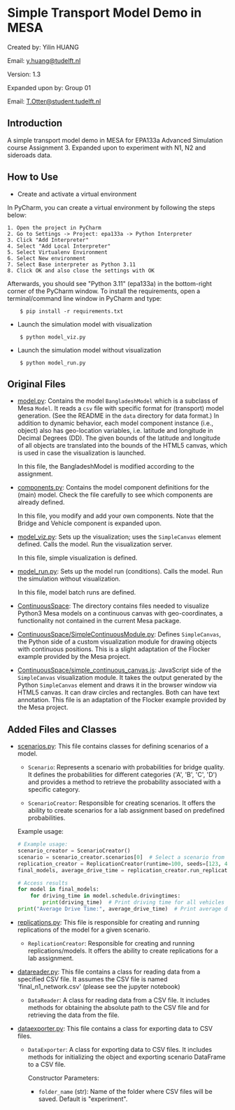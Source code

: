 # Simple Transport Model Demo in MESA

Created by:
Yilin HUANG

Email:
y.huang@tudelft.nl

Version:
1.3

Expanded upon by:
Group 01

Email:
T.Otter@student.tudelft.nl

## Introduction

A simple transport model demo in MESA for EPA133a Advanced Simulation course Assignment 3.
Expanded upon to experiment with N1, N2 and sideroads data.

## How to Use

- Create and activate a virtual environment

In PyCharm, you can create a virtual environment by following the steps below:

    1. Open the project in PyCharm
    2. Go to Settings -> Project: epa133a -> Python Interpreter
    3. Click "Add Interpreter"
    4. Select "Add Local Interpreter"
    5. Select Virtualenv Environment
    6. Select New environment
    7. Select Base interpreter as Python 3.11
    8. Click OK and also close the settings with OK

Afterwards, you should see "Python 3.11" (epa133a) in the bottom-right corner of the PyCharm window.
To install the requirements, open a terminal/command line window in PyCharm and type:

```
    $ pip install -r requirements.txt
```

- Launch the simulation model with visualization

```
    $ python model_viz.py
```

- Launch the simulation model without visualization

```
    $ python model_run.py
```

## Original Files

- [model.py](model.py): Contains the model `BangladeshModel` which is a subclass of Mesa `Model`. It reads a `csv` file with specific format for (transport) model generation. (See the README in the `data` directory for data format.) In addition to dynamic behavior, each model component instance (i.e., object) also has geo-location variables, i.e. latitude and longitude in Decimal Degrees (DD). The given bounds of the latitude and longitude of all objects are translated into the bounds of the HTML5 canvas, which is used in case the visualization is launched.

  In this file, the BangladeshModel is modified according to the assignment.

- [components.py](components.py): Contains the model component definitions for the (main) model. Check the file carefully to see which components are already defined.

  In this file, you modify and add your own components. Note that the Bridge and Vehicle component is expanded upon.

- [model_viz.py](model_viz.py): Sets up the visualization; uses the `SimpleCanvas` element defined. Calls the model. Run the visualization server.

  In this file, simple visualization is defined.

- [model_run.py](model_run.py): Sets up the model run (conditions). Calls the model. Run the simulation without visualization.

  In this file, model batch runs are defined.

- [ContinuousSpace](ContinuousSpace): The directory contains files needed to visualize Python3 Mesa models on a continuous canvas with geo-coordinates, a functionality not contained in the current Mesa package.

- [ContinuousSpace/SimpleContinuousModule.py](ContinuousSpace/SimpleContinuousModule.py): Defines `SimpleCanvas`, the Python side of a custom visualization module for drawing objects with continuous positions. This is a slight adaptation of the Flocker example provided by the Mesa project.

- [ContinuousSpace/simple_continuous_canvas.js](ContinuousSpace/simple_continuous_canvas.js): JavaScript side of the `SimpleCanvas` visualization module. It takes the output generated by the Python `SimpleCanvas` element and draws it in the browser window via HTML5 canvas. It can draw circles and rectangles. Both can have text annotation. This file is an adaptation of the Flocker example provided by the Mesa project.

## Added Files and Classes

- [scenarios.py](scenarios.py): This file contains classes for defining scenarios of a model.

  - `Scenario`: Represents a scenario with probabilities for bridge quality. It defines the probabilities for different categories ('A', 'B', 'C', 'D') and provides a method to retrieve the probability associated with a specific category.

  - `ScenarioCreator`: Responsible for creating scenarios. It offers the ability to create scenarios for a lab assignment based on predefined probabilities.

  Example usage:

  ```python
  # Example usage:
  scenario_creator = ScenarioCreator()
  scenario = scenario_creator.scenarios[0]  # Select a scenario from the list of created scenarios
  replication_creator = ReplicationCreator(runtime=100, seeds=[123, 456, 789], scenario=scenario, n=3)
  final_models, average_drive_time = replication_creator.run_replications_assignment3()

  # Access results
  for model in final_models:
      for driving_time in model.schedule.drivingtimes:
          print(driving_time)  # Print driving time for all vehicles in terminal
  print("Average Drive Time:", average_drive_time)  # Print average drive time

- [replications.py](replications.py): This file is responsible for creating and running replications of the model for a given scenario.

  - `ReplicationCreator`: Responsible for creating and running replications/models. It offers the ability to create replications for a lab assignment.

- [datareader.py](datareader.py): This file contains a class for reading data from a specified CSV file. It assumes the CSV file is named 'final_n1_network.csv' (please see the jupyter notebook)

  - `DataReader`: A class for reading data from a CSV file. It includes methods for obtaining the absolute path to the CSV file and for retrieving the data from the file.

- [dataexporter.py](dataexporter.py): This file contains a class for exporting data to CSV files.

  - `DataExporter`: A class for exporting data to CSV files. It includes methods for initializing the object and exporting scenario DataFrame to a CSV file.

    Constructor Parameters:
    - `folder_name` (str): Name of the folder where CSV files will be saved. Default is "experiment".


